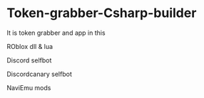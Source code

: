 # Token-grabber-Csharp-builder

It is token grabber and app in this 

ROblox dll & lua 

Discord selfbot 

Discordcanary selfbot

NaviEmu mods 

